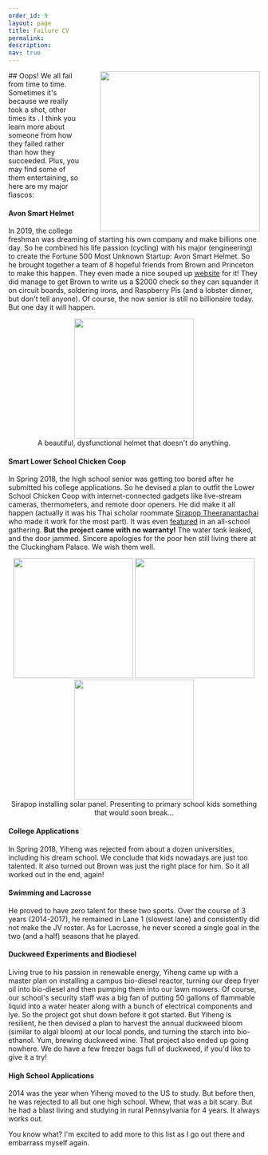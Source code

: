 ```yaml
---
order_id: 9
layout: page
title: Failure CV
permalink: 
description: 
nav: true
---
```


<img style="float: right; padding-left:40px;" width="320" src="https://yxie20.github.io/assets/img/fiasco.jpg">
## Oops! 
We all fail from time to time. Sometimes it's because we really took a shot, other times its .
I think you learn more about someone from how they failed rather than how they succeeded. 
Plus, you may find some of them entertaining, so here are my major fiascos:

#### Avon Smart Helmet
In 2019, the college freshman was dreaming of starting his own company and make billions one day. 
So he combined his life passion (cycling) with his major (engineering) to create the Fortune 500 
Most Unknown Startup: Avon Smart Helmet. So he brought together a team of 8 hopeful friends from 
Brown and Princeton to make this happen. They even made a nice souped up 
[website](https://avonsmarthelmet.wixsite.com/website) for it! 
They did manage to get Brown to write us a $2000 check so they can squander it on circuit boards, 
soldering irons, and Raspberry Pis (and a lobster dinner, but don't tell anyone). 
Of course, the now senior is still no billionaire today. But one day it will happen.

<p align="center">
<img width="240" src="https://yxie20.github.io/assets/img/helmet.png">
<br/> A beautiful, dysfunctional helmet that doesn't do anything.
</p>

#### Smart Lower School Chicken Coop
In Spring 2018, the high school senior was getting too bored after he submitted his college 
applications. So he devised a plan to outfit the Lower School Chicken Coop with internet-connected
gadgets like live-stream cameras, thermometers, and remote door openers. He did make it all happen
(actually it was his Thai scholar roommate [Sirapop Theeranantachai](https://www.linkedin.com/in/stheera/)
who made it work for the most part). It was even [featured](https://www.youtube.com/watch?v=VIiHRNy9Loc&feature=youtu.be) 
in an all-school gathering. **But the project came with no warranty!** The water tank leaked, and 
the door jammed. Sincere apologies for the poor hen still living there at the Cluckingham Palace. 
We wish them well.

<p align="center">
<img width="240" src="https://yxie20.github.io/assets/img/coop.jpg">
<img width="240" src="https://yxie20.github.io/assets/img/coopkid1.jpg">
<img width="240" src="https://yxie20.github.io/assets/img/coopkid2.jpg">
<br/>Sirapop installing solar panel. Presenting to primary school kids something that would soon break...
</p>

#### College Applications
In Spring 2018, Yiheng was rejected from about a dozen universities, including his dream school. 
We conclude that kids nowadays are just too talented. It also turned out Brown was just the right
place for him. So it all worked out in the end, again!


#### Swimming and Lacrosse
He proved to have zero talent for these two sports. Over the course of 3 years (2014-2017), he 
remained in Lane 1 (slowest lane) and consistently did not make the JV roster. As for Lacrosse, 
he never scored a single goal in the two (and a half) seasons that he played.


#### Duckweed Experiments and Biodiesel
Living true to his passion in renewable energy, Yiheng came up with a master plan on installing a 
campus bio-diesel reactor, turning our deep fryer oil into bio-diesel and then pumping them into 
our lawn mowers. Of course, our school's security staff was a big fan of putting 50 gallons of 
flammable liquid into a water heater along with a bunch of electrical components and lye. So the 
project got shut down before it got started. But Yiheng is resilient, he then devised a plan to 
harvest the annual duckweed bloom (similar to algal bloom) at our local ponds, and turning the starch
into bio-ethanol. Yum, brewing duckweed wine. That project also ended up going nowhere. 
We do have a few freezer bags full of duckweed, if you'd like to give it a try!


#### High School Applications
2014 was the year when Yiheng moved to the US to study. But before then, he was rejected to all but 
one high school. Whew, that was a bit scary. But he had a blast living and studying in rural 
Pennsylvania for 4 years. It always works out.


You know what? I'm excited to add more to this list as I go out there and embarrass myself again.